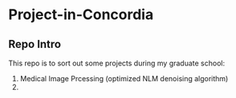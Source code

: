 # Project-in-Concordia

## Repo Intro
This repo is to sort out some projects during my graduate school:
1. Medical Image Prcessing (optimized NLM denoising algorithm)
2. 
